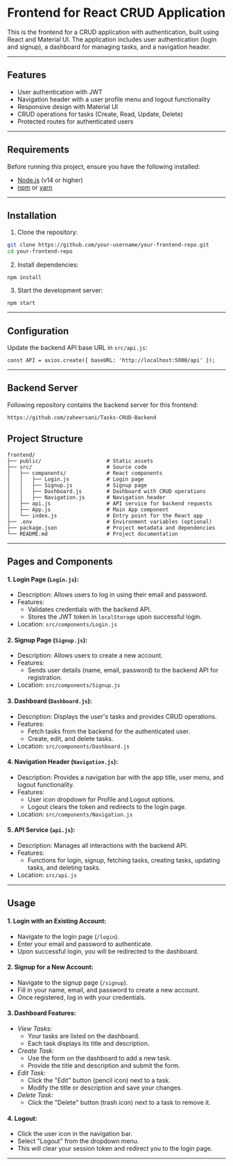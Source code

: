 # Frontend for React CRUD Application

This is the frontend for a CRUD application with authentication, built using React and Material UI. The application includes user authentication (login and signup), a dashboard for managing tasks, and a navigation header.

---

## Features

- User authentication with JWT
- Navigation header with a user profile menu and logout functionality
- Responsive design with Material UI
- CRUD operations for tasks (Create, Read, Update, Delete)
- Protected routes for authenticated users

---

## Requirements

Before running this project, ensure you have the following installed:

- [Node.js](https://nodejs.org/) (v14 or higher)
- [npm](https://www.npmjs.com/) or [yarn](https://yarnpkg.com/)

---

## Installation

1. Clone the repository:

```bash
git clone https://github.com/your-username/your-frontend-repo.git
cd your-frontend-repo
```

2. Install dependencies:
```
npm install
```

3. Start the development server:
```
npm start
```
---

## Configuration
Update the backend API base URL in ```src/api.js```:

```
const API = axios.create({ baseURL: 'http://localhost:5000/api' });
```
---
## Backend Server
Following repository contains the backend server for this frontend:

```
https://github.com/zaheersani/Tasks-CRUD-Backend
```

## Project Structure
```
frontend/
├── public/                     # Static assets
├── src/                        # Source code
│   ├── components/             # React components
│   │   ├── Login.js            # Login page
│   │   ├── Signup.js           # Signup page
│   │   ├── Dashboard.js        # Dashboard with CRUD operations
│   │   ├── Navigation.js       # Navigation header
│   ├── api.js                  # API service for backend requests
│   ├── App.js                  # Main App component
│   └── index.js                # Entry point for the React app
├── .env                        # Environment variables (optional)
├── package.json                # Project metadata and dependencies
└── README.md                   # Project documentation
```

---

## Pages and Components

#### 1. Login Page (`Login.js`):
   - Description: Allows users to log in using their email and password.
   - Features:
     - Validates credentials with the backend API.
     - Stores the JWT token in `localStorage` upon successful login.
   - Location: `src/components/Login.js`

#### 2. Signup Page (`Signup.js`):
   - Description: Allows users to create a new account.
   - Features:
     - Sends user details (name, email, password) to the backend API for registration.
   - Location: `src/components/Signup.js`

#### 3. Dashboard (`Dashboard.js`):
   - Description: Displays the user's tasks and provides CRUD operations.
   - Features:
     - Fetch tasks from the backend for the authenticated user.
     - Create, edit, and delete tasks.
   - Location: `src/components/Dashboard.js`

#### 4. Navigation Header (`Navigation.js`):
   - Description: Provides a navigation bar with the app title, user menu, and logout functionality.
   - Features:
     - User icon dropdown for Profile and Logout options.
     - Logout clears the token and redirects to the login page.
   - Location: `src/components/Navigation.js`

#### 5. API Service (`api.js`):
   - Description: Manages all interactions with the backend API.
   - Features:
     - Functions for login, signup, fetching tasks, creating tasks, updating tasks, and deleting tasks.
   - Location: `src/api.js`

---

## Usage

#### 1. Login with an Existing Account:
   - Navigate to the login page (`/login`).
   - Enter your email and password to authenticate.
   - Upon successful login, you will be redirected to the dashboard.

#### 2. Signup for a New Account:
   - Navigate to the signup page (`/signup`).
   - Fill in your name, email, and password to create a new account.
   - Once registered, log in with your credentials.

#### 3. Dashboard Features:
   - *View Tasks:*
     - Your tasks are listed on the dashboard.
     - Each task displays its title and description.
   - *Create Task:*
     - Use the form on the dashboard to add a new task.
     - Provide the title and description and submit the form.
   - *Edit Task:*
     - Click the "Edit" button (pencil icon) next to a task.
     - Modify the title or description and save your changes.
   - *Delete Task:*
     - Click the "Delete" button (trash icon) next to a task to remove it.

#### 4. Logout:
   - Click the user icon in the navigation bar.
   - Select "Logout" from the dropdown menu.
   - This will clear your session token and redirect you to the login page.

---
